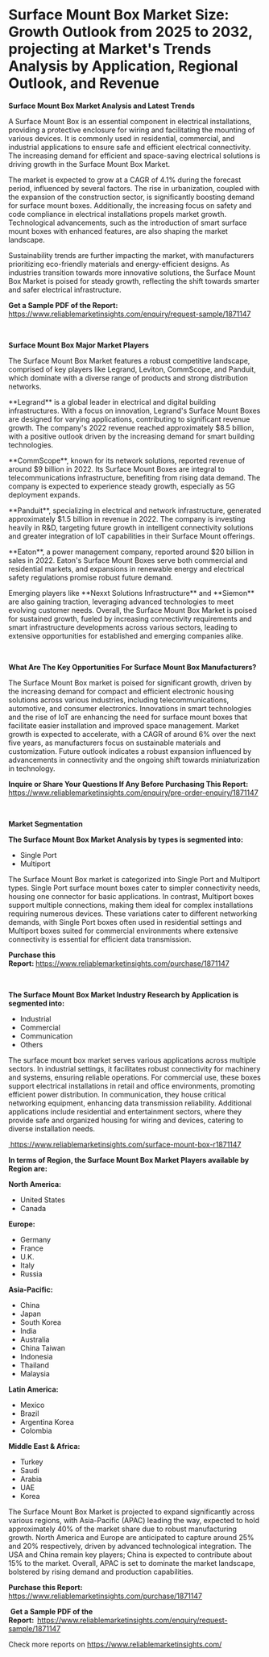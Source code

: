 <p><h1>Surface Mount Box Market Size: Growth Outlook from 2025 to 2032, projecting at Market's Trends Analysis by Application, Regional Outlook, and Revenue</h1></p><p><strong>Surface Mount Box Market Analysis and Latest Trends</strong></p>
<p><p>A Surface Mount Box is an essential component in electrical installations, providing a protective enclosure for wiring and facilitating the mounting of various devices. It is commonly used in residential, commercial, and industrial applications to ensure safe and efficient electrical connectivity. The increasing demand for efficient and space-saving electrical solutions is driving growth in the Surface Mount Box Market.</p><p>The market is expected to grow at a CAGR of 4.1% during the forecast period, influenced by several factors. The rise in urbanization, coupled with the expansion of the construction sector, is significantly boosting demand for surface mount boxes. Additionally, the increasing focus on safety and code compliance in electrical installations propels market growth. Technological advancements, such as the introduction of smart surface mount boxes with enhanced features, are also shaping the market landscape.</p><p>Sustainability trends are further impacting the market, with manufacturers prioritizing eco-friendly materials and energy-efficient designs. As industries transition towards more innovative solutions, the Surface Mount Box Market is poised for steady growth, reflecting the shift towards smarter and safer electrical infrastructure.</p></p>
<p><strong>Get a Sample PDF of the Report:&nbsp;</strong> <a href="https://www.reliablemarketinsights.com/enquiry/request-sample/1871147?utm_campaign=2730&utm_medium=2&utm_source=Github&utm_content=ia&utm_term=23022025&utm_id=surface-mount-box">https://www.reliablemarketinsights.com/enquiry/request-sample/1871147</a></p>
<p>&nbsp;</p>
<p><strong>Surface Mount Box Major Market Players</strong></p>
<p><p>The Surface Mount Box Market features a robust competitive landscape, comprised of key players like Legrand, Leviton, CommScope, and Panduit, which dominate with a diverse range of products and strong distribution networks.</p><p>**Legrand** is a global leader in electrical and digital building infrastructures. With a focus on innovation, Legrand's Surface Mount Boxes are designed for varying applications, contributing to significant revenue growth. The company's 2022 revenue reached approximately $8.5 billion, with a positive outlook driven by the increasing demand for smart building technologies.</p><p>**CommScope**, known for its network solutions, reported revenue of around $9 billion in 2022. Its Surface Mount Boxes are integral to telecommunications infrastructure, benefiting from rising data demand. The company is expected to experience steady growth, especially as 5G deployment expands.</p><p>**Panduit**, specializing in electrical and network infrastructure, generated approximately $1.5 billion in revenue in 2022. The company is investing heavily in R&D, targeting future growth in intelligent connectivity solutions and greater integration of IoT capabilities in their Surface Mount offerings.</p><p>**Eaton**, a power management company, reported around $20 billion in sales in 2022. Eaton's Surface Mount Boxes serve both commercial and residential markets, and expansions in renewable energy and electrical safety regulations promise robust future demand.</p><p>Emerging players like **Nexxt Solutions Infrastructure** and **Siemon** are also gaining traction, leveraging advanced technologies to meet evolving customer needs. Overall, the Surface Mount Box Market is poised for sustained growth, fueled by increasing connectivity requirements and smart infrastructure developments across various sectors, leading to extensive opportunities for established and emerging companies alike.</p></p>
<p>&nbsp;</p>
<p><strong>What Are The Key Opportunities For Surface Mount Box Manufacturers?</strong></p>
<p><p>The Surface Mount Box market is poised for significant growth, driven by the increasing demand for compact and efficient electronic housing solutions across various industries, including telecommunications, automotive, and consumer electronics. Innovations in smart technologies and the rise of IoT are enhancing the need for surface mount boxes that facilitate easier installation and improved space management. Market growth is expected to accelerate, with a CAGR of around 6% over the next five years, as manufacturers focus on sustainable materials and customization. Future outlook indicates a robust expansion influenced by advancements in connectivity and the ongoing shift towards miniaturization in technology.</p></p>
<p><strong>Inquire or Share Your Questions If Any Before Purchasing This Report:</strong> <a href="https://www.reliablemarketinsights.com/enquiry/pre-order-enquiry/1871147?utm_campaign=2730&utm_medium=2&utm_source=Github&utm_content=ia&utm_term=23022025&utm_id=surface-mount-box">https://www.reliablemarketinsights.com/enquiry/pre-order-enquiry/1871147</a></p>
<p>&nbsp;</p>
<p><strong>Market Segmentation</strong></p>
<p><strong>The Surface Mount Box Market Analysis by types is segmented into:</strong></p>
<p><ul><li>Single Port</li><li>Multiport</li></ul></p>
<p><p>The Surface Mount Box market is categorized into Single Port and Multiport types. Single Port surface mount boxes cater to simpler connectivity needs, housing one connector for basic applications. In contrast, Multiport boxes support multiple connections, making them ideal for complex installations requiring numerous devices. These variations cater to different networking demands, with Single Port boxes often used in residential settings and Multiport boxes suited for commercial environments where extensive connectivity is essential for efficient data transmission.</p></p>
<p><strong>Purchase this Report:&nbsp;</strong><a href="https://www.reliablemarketinsights.com/purchase/1871147?utm_campaign=2730&utm_medium=2&utm_source=Github&utm_content=ia&utm_term=23022025&utm_id=surface-mount-box">https://www.reliablemarketinsights.com/purchase/1871147</a></p>
<p>&nbsp;</p>
<p><strong>The Surface Mount Box Market Industry Research by Application is segmented into:</strong></p>
<p><ul><li>Industrial</li><li>Commercial</li><li>Communication</li><li>Others</li></ul></p>
<p><p>The surface mount box market serves various applications across multiple sectors. In industrial settings, it facilitates robust connectivity for machinery and systems, ensuring reliable operations. For commercial use, these boxes support electrical installations in retail and office environments, promoting efficient power distribution. In communication, they house critical networking equipment, enhancing data transmission reliability. Additional applications include residential and entertainment sectors, where they provide safe and organized housing for wiring and devices, catering to diverse installation needs.</p></p>
<p><a href="https://www.reliablemarketinsights.com/surface-mount-box-r1871147?utm_campaign=2730&utm_medium=2&utm_source=Github&utm_content=ia&utm_term=23022025&utm_id=surface-mount-box">&nbsp;https://www.reliablemarketinsights.com/surface-mount-box-r1871147</a></p>
<p><strong>In terms of Region, the Surface Mount Box Market Players available by Region are:</strong></p>
<p>
    <p> <strong> North America: </strong>
        <ul>
            <li>United States</li>
            <li>Canada</li>
        </ul>
        </p> 
    <p> <strong> Europe: </strong>
        <ul>
            <li>Germany</li>
            <li>France</li>
            <li>U.K.</li>
            <li>Italy</li>
            <li>Russia</li>
        </ul>
        </p> 
    <p> <strong> Asia-Pacific: </strong>
        <ul>
            <li>China</li>
            <li>Japan</li>
            <li>South Korea</li>
            <li>India</li>
            <li>Australia</li>
            <li>China Taiwan</li>
            <li>Indonesia</li>
            <li>Thailand</li>
            <li>Malaysia</li>
        </ul>
        </p> 
    <p> <strong> Latin America: </strong>
        <ul>
            <li>Mexico</li>
            <li>Brazil</li>
            <li>Argentina Korea</li>
            <li>Colombia</li>
        </ul>
        </p> 
    <p> <strong> Middle East & Africa: </strong>
        <ul>
            <li>Turkey</li>
            <li>Saudi</li>
            <li>Arabia</li>
            <li>UAE</li>
            <li>Korea</li>
        </ul>
    </p>
    </p>
<p><p>The Surface Mount Box Market is projected to expand significantly across various regions, with Asia-Pacific (APAC) leading the way, expected to hold approximately 40% of the market share due to robust manufacturing growth. North America and Europe are anticipated to capture around 25% and 20% respectively, driven by advanced technological integration. The USA and China remain key players; China is expected to contribute about 15% to the market. Overall, APAC is set to dominate the market landscape, bolstered by rising demand and production capabilities.</p></p>
<p><strong>Purchase this Report: </strong><a href="https://www.reliablemarketinsights.com/purchase/1871147?utm_campaign=2730&utm_medium=2&utm_source=Github&utm_content=ia&utm_term=23022025&utm_id=surface-mount-box">https://www.reliablemarketinsights.com/purchase/1871147</a></p>
<p>&nbsp;<strong>Get a Sample PDF of the Report:&nbsp;&nbsp;</strong><a href="https://www.reliablemarketinsights.com/enquiry/request-sample/1871147?utm_campaign=2730&utm_medium=2&utm_source=Github&utm_content=ia&utm_term=23022025&utm_id=surface-mount-box">https://www.reliablemarketinsights.com/enquiry/request-sample/1871147</a></p>
<p><strong></strong></p>
<p>Check more reports on <a href="https://www.reliablemarketinsights.com/?utm_campaign=2730&utm_medium=2&utm_source=Github&utm_content=ia&utm_term=23022025&utm_id=surface-mount-box">https://www.reliablemarketinsights.com/</a></p>